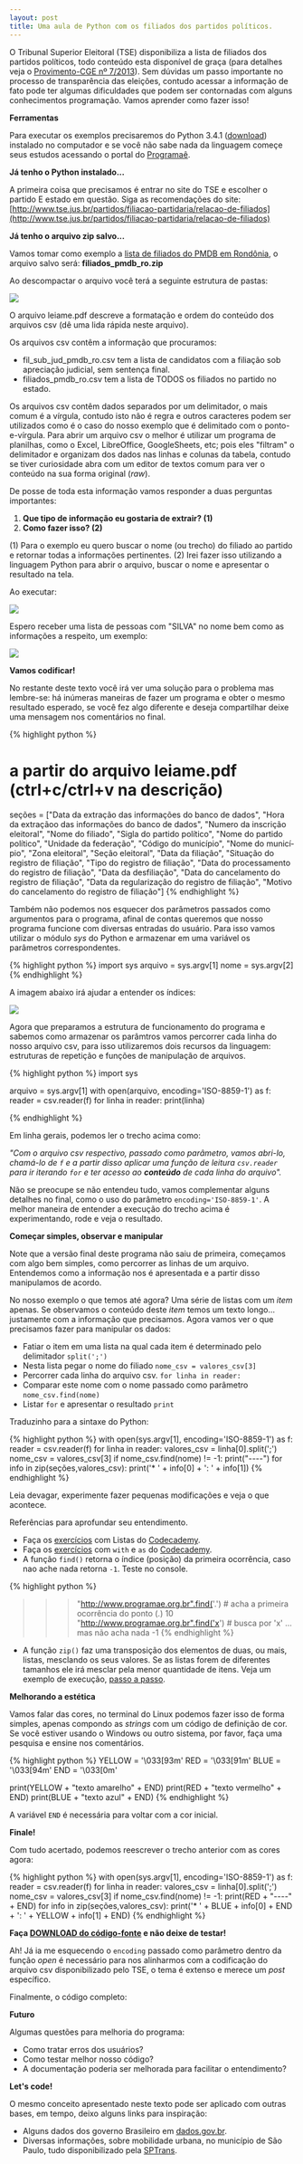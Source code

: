 ```yaml
---
layout: post
title: Uma aula de Python com os filiados dos partidos políticos.
---
```


O Tribunal Superior Eleitoral (TSE) disponibiliza a lista de filiados dos partidos políticos, todo conteúdo esta disponível
de graça (para detalhes veja o [Provimento-CGE nº 7/2013](http://www.tse.jus.br/arquivos/tse-provimento-no-7-2013-cge)).
Sem dúvidas um passo importante no processo de transparência das eleições, contudo acessar a informação de fato pode
ter algumas dificuldades que podem ser contornadas com alguns conhecimentos programação.
Vamos aprender como fazer isso!


**Ferramentas**

Para executar os exemplos precisaremos do Python 3.4.1 ([download](https://www.python.org/downloads/)) instalado no computador e
se você não sabe nada da linguagem começe seus estudos acessando o portal do [Programaê](http://www.programae.org.br).

**Já tenho o Python instalado...**

A primeira coisa que precisamos é entrar no site do TSE e escolher o partido E estado em questão. Siga as recomendações do site:
[http://www.tse.jus.br/partidos/filiacao-partidaria/relacao-de-filiados](http://www.tse.jus.br/partidos/filiacao-partidaria/relacao-de-filiados)

**Já tenho o arquivo zip salvo...**

Vamos tomar como exemplo a [lista de filiados do PMDB em Rondônia](http://agencia.tse.jus.br/estatistica/sead/eleitorado/filiados/uf/filiados_pmdb_ro.zip), o arquivo salvo será: **filiados_pmdb_ro.zip**

Ao descompactar o arquivo você terá a seguinte estrutura de pastas:

![](/images/20140906-1.png)

O arquivo leiame.pdf descreve a formatação e ordem do conteúdo dos arquivos csv (dê uma lida rápida neste arquivo).

Os arquivos csv contêm a informação que procuramos:

* fil_sub_jud_pmdb_ro.csv tem a lista de candidatos com a filiação sob apreciação judicial, sem sentença final.
* filiados_pmdb_ro.csv tem a lista de TODOS os filiados no partido no estado.

Os arquivos csv contêm dados separados por um delimitador, o mais comum é a vírgula, contudo isto não é regra e
outros caracteres podem ser utilizados como é o caso do nosso exemplo que é delimitado com o ponto-e-vírgula.
Para abrir um arquivo csv o melhor é utilizar um programa de planilhas, como o Excel, LibreOffice, GoogleSheets, etc; pois eles "filtram" o
delimitador e organizam dos dados nas linhas e colunas da tabela, contudo se tiver curiosidade
abra com um editor de textos comum para ver o conteúdo na sua forma original (*raw*).

De posse de toda esta informação vamos responder a duas perguntas importantes:

1. **Que tipo de informação eu gostaria de extrair? (1)**
2. **Como fazer isso? (2)**

(1) Para o exemplo eu quero buscar o nome (ou trecho) do filiado ao partido e retornar todas a informações pertinentes.
(2) Irei fazer isso utilizando a linguagem Python para abrir o arquivo, buscar o nome e apresentar o resultado na tela.

Ao executar:

![](/images/20140906-3.png)

Espero receber uma lista de pessoas com "SILVA" no nome bem como as informações a respeito, um exemplo:

![](/images/20140906-2.png)

**Vamos codificar!**

No restante deste texto você irá ver uma solução para o problema mas lembre-se: há
inúmeras maneiras de fazer um programa e obter o mesmo resultado esperado, se você fez algo diferente
e deseja compartilhar deixe uma mensagem nos comentários no final.


{% highlight python %}
# a partir do arquivo leiame.pdf (ctrl+c/ctrl+v na descrição)
seções = ["Data da extração das informações do banco de dados",
            "Hora da extraçãoo das informações do banco de dados",
            "Numero da inscrição eleitoral",
            "Nome do filiado",
            "Sigla do partido político",
            "Nome do partido político",
            "Unidade da federação",
            "Código do município",
            "Nome do municí­pio",
            "Zona eleitoral",
            "Seção eleitoral",
            "Data da filiação",
            "Situação do registro de filiação",
            "Tipo do registro de filiação",
            "Data do processamento do registro de filiação",
            "Data da desfiliação",
            "Data do cancelamento do registro de filiação",
            "Data da regularização do registro de filiação",
            "Motivo do cancelamento do registro de filiação"]
{% endhighlight %}

Também não podemos nos esquecer dos parâmetros passados como argumentos para o
programa, afinal de contas queremos que nosso programa funcione com diversas entradas do usuário.
Para isso vamos utilizar o módulo *sys* do Python e armazenar em uma variável os parâmetros correspondentes.

{% highlight python %}
import sys
arquivo = sys.argv[1]
nome = sys.argv[2]
{% endhighlight %}

A imagem abaixo irá ajudar a entender os índices:

![](/images/20140906-4.png)

Agora que preparamos a estrutura de funcionamento do programa e sabemos como armazenar os parâmtros vamos
percorrer cada linha do nosso arquivo csv, para isso utilizaremos dois recursos da
linguagem: estruturas de repetição e funções de manipulação de arquivos.

{% highlight python %}
import sys

arquivo = sys.argv[1]
with open(arquivo, encoding='ISO-8859-1') as f:
    reader = csv.reader(f)
    for linha in reader:
        print(linha)

{% endhighlight %}

Em linha gerais, podemos ler o trecho acima como:

*"Com o arquivo csv respectivo, passado como parâmetro, vamos abri-lo, chamá-lo de ``f`` e a partir disso aplicar uma função
de leitura ``csv.reader ``para ir iterando ``for`` e ter acesso ao **conteúdo** de cada linha do arquivo".*

Não se preocupe se não entendeu tudo, vamos complementar alguns detalhes no final, como o uso do parâmetro ``encoding='ISO-8859-1'``.
A melhor maneira de entender a execução do trecho acima é experimentando, rode e veja o resultado.


**Começar simples, observar e manipular**

Note que a versão final deste programa não saiu de primeira, começamos com algo bem simples, como
percorrer as linhas de um arquivo. Entendemos como a informação nos é apresentada e a partir disso manipulamos de acordo.

No nosso exemplo o que temos até agora? Uma série de listas com um *item* apenas. Se observamos o conteúdo
deste *item* temos um texto longo... justamente com a informação que precisamos. Agora vamos ver o que precisamos fazer
para manipular os dados:

- Fatiar o item em uma lista na qual cada item é determinado pelo delimitador
    ``split(';')``
- Nesta lista pegar o nome do filiado ``nome_csv = valores_csv[3]``
- Percorrer cada linha do arquivo csv. ``for linha in reader:``
- Comparar este nome com o nome passado como parâmetro ``nome_csv.find(nome)``
- Listar ``for`` e apresentar o resultado ``print``

Traduzinho para a sintaxe do Python:

{% highlight python %}
with open(sys.argv[1], encoding='ISO-8859-1') as f:
    reader = csv.reader(f)
    for linha in reader:
        valores_csv = linha[0].split(';')
        nome_csv = valores_csv[3]
        if nome_csv.find(nome) != -1:
          print("----")
          for info in zip(seções,valores_csv):
            print('* ' + info[0] + ': ' + info[1])
{% endhighlight %}

Leia devagar, experimente fazer pequenas modificações e veja o que acontece.

Referências para aprofundar seu entendimento.

- Faça os [exercícios](http://www.codecademy.com/pt-BR/courses/python-beginner-pt-BR-rik2h/0/1) com Listas do [Codecademy](http://www.codecademy.com/pt-BR/courses/python-beginner-pt-BR-rik2h/0/1).
- Faça os [exercícios](http://www.codecademy.com/pt-BR/courses/python-intermediate-pt-BR-g3bps/1/3) com ``with`` e ``as`` do [Codecademy](http://www.codecademy.com/pt-BR/courses/python-intermediate-pt-BR-g3bps/1/3).
- A função ``find()`` retorna o índice (posição) da primeira ocorrência, caso nao ache nada retorna ``-1``. Teste no console.

{% highlight python %}
>>> "http://www.programae.org.br".find('.') # acha a primeira ocorrência do ponto (.)
10
>>> "http://www.programae.org.br".find('x') # busca por 'x' ... mas não acha nada
-1
{% endhighlight %}


- A função ``zip()`` faz uma transposição dos elementos de duas, ou mais, listas, mesclando os seus valores. Se as listas
forem de diferentes tamanhos ele irá mesclar pela menor quantidade de itens. Veja um exemplo de execução, [passo a passo](http://bit.ly/WtHxh9).

**Melhorando a estética**

Vamos falar das cores, no terminal do Linux podemos fazer isso de forma simples,
apenas compondo as *strings* com um código de definição de cor. Se você estiver
usando o Windows ou outro sistema, por favor, faça uma pesquisa e ensine nos comentários.

{% highlight python %}
YELLOW = '\033[93m'
RED = '\033[91m'
BLUE = '\033[94m'
END = '\033[0m'

print(YELLOW + "texto amarelho" + END)
print(RED + "texto vermelho" + END)
print(BLUE + "texto azul" + END)
{% endhighlight %}

A variável ``END`` é necessária para voltar com a cor inicial.

**Finale!**

Com tudo acertado, podemos reescrever o trecho anterior com as cores agora:

{% highlight python %}
with open(sys.argv[1], encoding='ISO-8859-1') as f:
    reader = csv.reader(f)
    for linha in reader:
        valores_csv = linha[0].split(';')
        nome_csv = valores_csv[3]
        if nome_csv.find(nome) != -1:
          print(RED + "----" + END)
          for info in zip(seções,valores_csv):
            print('* ' + BLUE + info[0] + END + ': ' + YELLOW + info[1] + END)
{% endhighlight %}

**Faça
[DOWNLOAD do código-fonte](https://gist.githubusercontent.com/maluta/f7713fcaf26b6efe7dd5/raw/c12896cf556f8922fa5cc5a8f212998aa03a3788/filiados.py)
e não deixe de testar!**

Ah! Já ia me esquecendo o ``encoding`` passado como parâmetro dentro da função *open* é necessário para nos alinharmos com a codificação do arquivo csv disponibilizado pelo TSE,
o tema é extenso e merece um *post* específico. 

Finalmente, o código completo:

<script src="https://gist.github.com/maluta/f7713fcaf26b6efe7dd5.js"></script>

**Futuro**

Algumas questões para melhoria do programa:

- Como tratar erros dos usuários?
- Como testar melhor nosso código?
- A documentação poderia ser melhorada para facilitar o entendimento?

**Let's code!**

O mesmo conceito apresentado neste texto pode ser aplicado com outras bases,
em tempo, deixo alguns links para inspiração:

- Alguns dados dos governo Brasileiro em [dados.gov.br](http://dados.gov.br/).
- Diversas informações, sobre mobilidade urbana, no município de São Paulo, tudo disponibilizado pela [SPTrans](http://www.sptrans.com.br/desenvolvedores/APIOlhoVivo/Documentacao.aspx).
